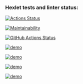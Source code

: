 ### Hexlet tests and linter status:

[![Actions Status](https://github.com/Roisler/frontend-project-lvl1/workflows/hexlet-check/badge.svg)](https://github.com/Roisler/frontend-project-lvl1/actions)

[![Maintainability](https://api.codeclimate.com/v1/badges/a99a88d28ad37a79dbf6/maintainability)](https://codeclimate.com/github/codeclimate/codeclimate/maintainability)

[![GitHub Actions Status](https://github.com/Roisler/frontend-project-lvl1/workflows/github-actions-js/badge.svg)](https://github.com/Roisler/frontend-project-lvl1/actions)

[![demo](https://asciinema.org/a/WYBx0s0jdYRRjBII5yMzdb02z.svg)](https://asciinema.org/a/WYBx0s0jdYRRjBII5yMzdb02z)

[![demo](https://asciinema.org/a/5NCnXBF5qtSFdR4Exm1MQMeNh.svg)](https://asciinema.org/a/5NCnXBF5qtSFdR4Exm1MQMeNh)

[![demo](https://asciinema.org/a/UCtgqbSuioBmmVMwEzy8KhNzZ.svg)](https://asciinema.org/a/UCtgqbSuioBmmVMwEzy8KhNzZ)

[![demo](https://asciinema.org/a/CqrrBCQAK8fSb8LAycay1mXyg.svg)](https://asciinema.org/a/CqrrBCQAK8fSb8LAycay1mXyg)
